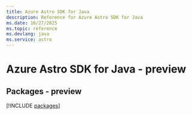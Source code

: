 ```yaml
---
title: Azure Astro SDK for Java
description: Reference for Azure Astro SDK for Java
ms.date: 10/27/2025
ms.topic: reference
ms.devlang: java
ms.service: astro
---
```

# Azure Astro SDK for Java - preview
## Packages - preview
[!INCLUDE [packages](astro-index.md)]